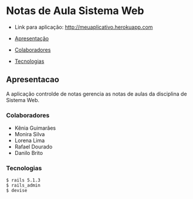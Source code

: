 #  Notas de Aula Sistema Web

- Link para aplicação: http://meuaplicativo.herokuapp.com

 - [Apresentação](#apresentacao)
 - [Colaboradores](#colaboradores)
 - [Tecnologias](#tecnologias)

## Apresentacao 
 A aplicação controlde de notas gerencia as notas de aulas da disciplina de Sistema Web.

### Colaboradores 
 - Kênia Guimarães
 - Monira Silva
 - Lorena Lima
 - Rafael Dourado
 - Danilo Brito
 
### Tecnologias 
    $ rails 5.1.3
    $ rails_admin
    $ devise